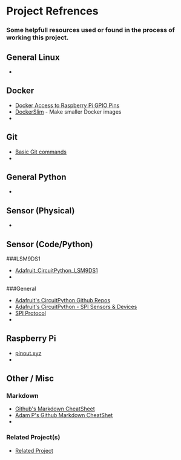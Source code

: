 # Project Refrences
### Some helpfull resources used or found in the process of working this project.
## General Linux
* 

## Docker
* [Docker Access to Raspberry Pi GPIO Pins](https://stackoverflow.com/questions/30059784/docker-access-to-raspberry-pi-gpio-pins)
* [DockerSlim](https://dockersl.im/) - Make smaller Docker images
* 

## Git
* [Basic Git commands](https://confluence.atlassian.com/bitbucketserver/basic-git-commands-776639767.html)
* 

## General Python
* 

## Sensor (Physical)
* 

## Sensor (Code/Python)
###LSM9DS1
* [Adafruit_CircuitPython_LSM9DS1](https://github.com/adafruit/Adafruit_CircuitPython_LSM9DS1)
* 

###General
* [Adafruit's CircuitPython Github Repos](https://github.com/adafruit?q=CircuitPython)
* [Adafruit's CircuitPython - SPI Sensors & Devices](https://learn.adafruit.com/circuitpython-on-raspberrypi-linux/spi-sensors-devices)
* [SPI Protocol](https://learn.adafruit.com/circuitpython-basics-i2c-and-spi/spi-devices)
* 

## Raspberry Pi
* [pinout.xyz](https://pinout.xyz)
* 

## Other / Misc
### Markdown
* [Github's Markdown CheatSheet](https://guides.github.com/pdfs/markdown-cheatsheet-online.pdf)
* [Adam P's Github Markdown CheatShet](https://github.com/adam-p/markdown-here/wiki/Markdown-Cheatsheet)
* 

### Related Project(s)
* [Related Project](https://ysjournal.com/wp-content/uploads/2015/06/A-Raspberry-Pi-Weather-Balloon.pdf)
